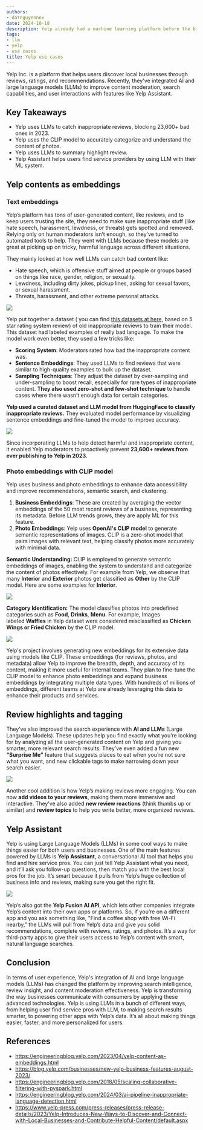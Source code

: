 ```yaml
---
authors:
- datnguyennnx
date: 2024-10-18
description: Yelp already had a machine learning platform before the big push for large language models (LLMs). Now, they’re using LLMs to level up their search and recommendation systems, making it easier for moderators and businesses to track down users. Let’s dive into how Yelp is making it work.
tags:
- llm
- yelp
- use cases
title: Yelp use cases
---
```


Yelp Inc. is a platform that helps users discover local businesses through reviews, ratings, and recommendations. Recently, they've integrated AI and large language models (LLMs) to improve content moderation, search capabilities, and user interactions with features like Yelp Assistant.

## Key Takeaways

- Yelp uses LLMs to catch inappropriate reviews, blocking 23,600+ bad ones in 2023.
- Yelp uses the CLIP model to accurately categorize and understand the content of photos.
- Yelp uses LLMs to summary highlight review.
- Yelp Assistant helps users find service providers by using LLM with their ML system.

## Yelp contents as embeddings
### Text embeddings
Yelp’s platform has tons of user-generated content, like reviews, and to keep users trusting the site, they need to make sure inappropriate stuff (like hate speech, harassment, lewdness, or threats) gets spotted and removed. Relying only on human moderators isn’t enough, so they’ve turned to automated tools to help. They went with LLMs because these models are great at picking up on tricky, harmful language across different situations.

They mainly looked at how well LLMs can catch bad content like:

- Hate speech, which is offensive stuff aimed at people or groups based on things like race, gender, religion, or sexuality.
- Lewdness, including dirty jokes, pickup lines, asking for sexual favors, or sexual harassment.
- Threats, harassment, and other extreme personal attacks.

![](assets/Yelp-toxic-content.webp)

Yelp put together a dataset ( you can find [this datasets at here](https://huggingface.co/datasets/Yelp/yelp_review_full), based on 5 star rating system review) of old inappropriate reviews to train their model. This dataset had labeled examples of really bad language. To make the model work even better, they used a few tricks like:

- **Scoring System**: Moderators rated how bad the inappropriate content was.
- **Sentence Embeddings**: They used LLMs to find reviews that were similar to high-quality examples to bulk up the dataset.
- **Sampling Techniques**: They adjust the dataset by over-sampling and under-sampling to boost recall, especially for rare types of inappropriate content. **They also used zero-shot and few-shot technique** to handle cases where there wasn’t enough data for certain categories.

**Yelp used a curated dataset and LLM model from HuggingFace to classify inappropriate reviews.** They evaluated model performance by visualizing sentence embeddings and fine-tuned the model to improve accuracy. 

![](assets/Yelp-embedding-vector.webp)

Since incorporating LLMs to help detect harmful and inappropriate content, it enabled Yelp moderators to proactively prevent **23,600+ reviews from ever publishing to Yelp in 2023**.

### Photo embeddings with CLIP model

Yelp uses business and photo embeddings to enhance data accessibility and improve recommendations, semantic search, and clustering.

1. **Business Embeddings**: These are created by averaging the vector embeddings of the 50 most recent reviews of a business, representing its metadata. Before LLM trends grows, they are apply ML for this feature. 
2. **Photo Embeddings**: Yelp uses **OpenAI's CLIP model** to generate semantic representations of images. CLIP is a zero-shot model that pairs images with relevant text, helping classify photos more accurately with minimal data.


**Semantic Understanding:** CLIP is employed to generate semantic embeddings of images, enabling the system to understand and categorize the content of photos effectively. For example from Yelp, we observe that many **Interior** and **Exterior** photos get classified as **Other** by the CLIP model. Here are some examples for **Interior**.

![](assets/Yelp-detect-background.webp)

**Category Identification:** The model classifies photos into predefined categories such as **Food**, **Drinks**, **Menu**. For example, Images labeled **Waffles** in Yelp dataset were considered misclassified as **Chicken Wings or Fried Chicken** by the CLIP model.

![](assets/Yelp-category-food.webp)

Yelp's project involves generating new embeddings for its extensive data using models like CLIP. These embeddings (for reviews, photos, and metadata) allow Yelp to improve the breadth, depth, and accuracy of its content, making it more useful for internal teams. They plan to fine-tune the CLIP model to enhance photo embeddings and expand business embeddings by integrating multiple data types. With hundreds of millions of embeddings, different teams at Yelp are already leveraging this data to enhance their products and services.

## Review highlights and tagging

They’ve also improved the search experience with **AI and LLMs** (Large Language Models). These updates help you find exactly what you’re looking for by analyzing all the user-generated content on Yelp and giving you smarter, more relevant search results. They’ve even added a fun new **“Surprise Me”** feature that suggests places to eat when you’re not sure what you want, and new clickable tags to make narrowing down your search easier.

![](assets/Yelp-highlight-summary.webp)

Another cool addition is how Yelp’s making reviews more engaging. You can now **add videos to your reviews**, making them more immersive and interactive. They’ve also added **new review reactions** (think thumbs up or similar) and **review topics** to help you write better, more organized reviews.

## Yelp Assistant

Yelp is using Large Language Models (LLMs) in some cool ways to make things easier for both users and businesses. One of the main features powered by LLMs is **Yelp Assistant**, a conversational AI tool that helps you find and hire service pros. You can just tell Yelp Assistant what you need, and it’ll ask you follow-up questions, then match you with the best local pros for the job. It’s smart because it pulls from Yelp’s huge collection of business info and reviews, making sure you get the right fit.

![](assets/Yelp-assistants.webp)

Yelp’s also got the **Yelp Fusion AI API**, which lets other companies integrate Yelp’s content into their own apps or platforms. So, if you’re on a different app and you ask something like, "Find a coffee shop with free Wi-Fi nearby," the LLMs will pull from Yelp’s data and give you solid recommendations, complete with reviews, ratings, and photos. It’s a way for third-party apps to give their users access to Yelp’s content with smart, natural language searches.

## Conclusion

In terms of user experience, Yelp's integration of AI and large language models (LLMs) has changed the platform by improving search intelligence, review insight, and content moderation effectiveness. Yelp is transforming the way businesses communicate with consumers by applying these advanced technologies. Yelp is using LLMs in a bunch of different ways, from helping user find service pros with LLM, to making search results smarter, to powering other apps with Yelp’s data. It’s all about making things easier, faster, and more personalized for users.

## References

- https://engineeringblog.yelp.com/2023/04/yelp-content-as-embeddings.html
- https://blog.yelp.com/businesses/new-yelp-business-features-august-2023/
- https://engineeringblog.yelp.com/2018/05/scaling-collaborative-filtering-with-pyspark.html
- https://engineeringblog.yelp.com/2024/03/ai-pipeline-inappropriate-language-detection.html
- https://www.yelp-press.com/press-releases/press-release-details/2023/Yelp-Introduces-New-Ways-to-Discover-and-Connect-with-Local-Businesses-and-Contribute-Helpful-Content/default.aspx
